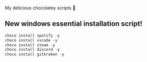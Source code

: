 My delicious chocolatey scripts 🍫

## New windows essential installation script!

```ps
choco install spotify -y
choco install vscode -y
choco install steam -y
choco install discord -y
choco install gitkraken -y
```
